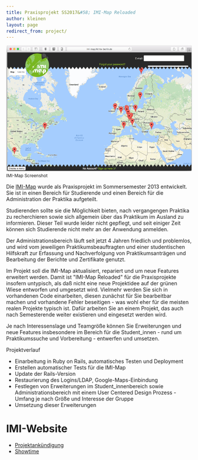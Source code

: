 ```yaml
---
title: Praxisprojekt SS2017&#58; IMI-Map Reloaded
author: kleinen
layout: page
redirect_from: project/
---
```


![IMI-Map](./images/imi-map.jpg)
<br/><small class = "float-right">IMI-Map Screenshot</small>

Die [IMI-Map](https://imi-map.f4.htw-berlin.de/) wurde als Praxisprojekt im Sommersemester 2013 entwickelt.
Sie ist in einen Bereich für Studierende und einen Bereich für die Administration der Praktika aufgeteilt.

Studierenden sollte sie die Möglichkeit bieten, nach vergangengen Praktika zu recherchieren sowie sich
allgemein über das Praktikum im Ausland zu informieren. Dieser Teil wurde leider nicht gepflegt, und
seit einiger Zeit können sich Studierende nicht mehr an der Anwendung anmelden.

Der Administrationsbereich läuft seit jetzt 4 Jahren friedlich und problemlos, und wird vom jeweiligen
Praktikumsbeauftragten und einer studentischen Hilfskraft zur Erfassung und
Nachverfolgung von Praktikumsanträgen und Bearbeitung der Berichte und Zertifikate genutzt.

Im Projekt soll die IMI-Map aktualisiert, repariert und um neue Features erweitert werden.
Damit ist "IMI-Map Reloaded" für die Praxisprojekte insofern untypisch, als daß nicht eine
neue Projektidee auf der grünen Wiese entworfen und umgesetzt wird. Vielmehr
werden Sie sich in vorhandenen Code einarbeiten, diesen zunächst für Sie bearbeitbar machen
und vorhandene Fehler beseitigen - was wohl eher für die meisten realen Projekte
typisch ist. Dafür arbeiten Sie an einem Projekt, das auch nach Semesterende weiter existieren und eingesetzt werden wird.

Je nach Interessenslage und Teamgröße können Sie Erweiterungen
und neue Features insbesondere im Bereich für die Student_innen - rund um Praktikumssuche und Vorbereitung -
entwerfen und umsetzen.


Projektverlauf
- Einarbeitung in Ruby on Rails, automatisches Testen und Deployment
- Erstellen automatischer Tests für die IMI-Map
- Update der Rails-Version
- Restaurierung des Logins/LDAP, Google-Maps-Einbindung
- Festlegen von Erweiterungen im Student_innenbereich sowie Administrationsbereich mit einem User Centered Design Prozess - Umfang je nach Größe und Interesse der Gruppe
- Umsetzung dieser Erweiterungen


# IMI-Website
* [Projektankündigung](https://imi-bachelor.htw-berlin.de/studium/projekte/projekte-im-sommersemester-2017/#c29896)
* [Showtime](https://imi-bachelor.htw-berlin.de/studium/projekte/showtime-im-sommersemester-2017/#c32952)
